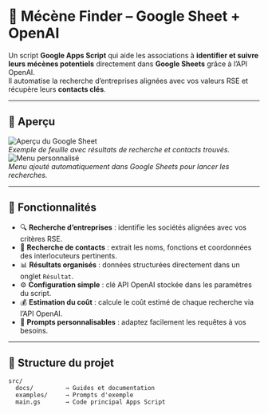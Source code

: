 
# 🎯 Mécène Finder – Google Sheet + OpenAI

Un script **Google Apps Script** qui aide les associations à **identifier et suivre leurs mécènes potentiels** directement dans **Google Sheets** grâce à l’API OpenAI.  
Il automatise la recherche d’entreprises alignées avec vos valeurs RSE et récupère leurs **contacts clés**.

---

## 📸 Aperçu

![Aperçu du Google Sheet](docs/images/sheet_overview.png)  
*Exemple de feuille avec résultats de recherche et contacts trouvés.*  
![Menu personnalisé](docs/images/custom_menu.png)  
*Menu ajouté automatiquement dans Google Sheets pour lancer les recherches.*

---

## 🚀 Fonctionnalités

- 🔍 **Recherche d’entreprises** : identifie les sociétés alignées avec vos critères RSE.
- 👥 **Recherche de contacts** : extrait les noms, fonctions et coordonnées des interlocuteurs pertinents.
- 📊 **Résultats organisés** : données structurées directement dans un onglet `Résultat`.
- ⚙️ **Configuration simple** : clé API OpenAI stockée dans les paramètres du script.
- 💰 **Estimation du coût** : calcule le coût estimé de chaque recherche via l’API OpenAI.
- 📂 **Prompts personnalisables** : adaptez facilement les requêtes à vos besoins.

---

## 📁 Structure du projet

```plaintext
src/
  docs/         → Guides et documentation
  examples/     → Prompts d'exemple
  main.gs       → Code principal Apps Script
